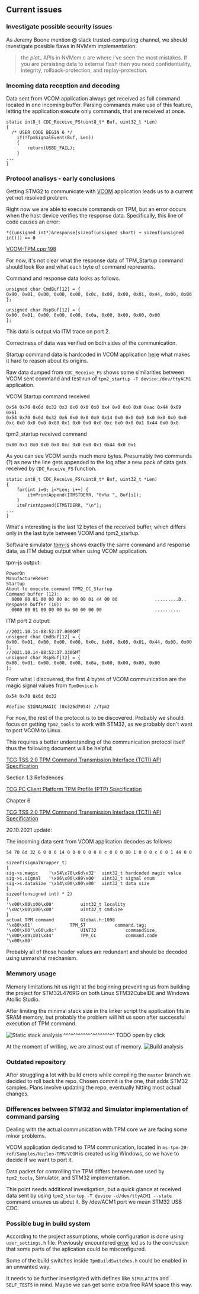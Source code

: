 ## Current issues

### Investigate possible security issues

As Jeremy Boone mention @ slack trusted-computing channel, we should investigate
possible flaws in NVMem implementation.

> the _plat__ APIs in NVMem.c are where i’ve seen the most mistakes.
> If you are persisting data to external flash then you need confidentiality,
> integrity, rollback-protection, and replay-protection.

### Incoming data reception and decoding

Data sent from VCOM application always get received as full command located in
one incoming buffer. Parsing commands make use of this feature, letting the
application execute only commands, that are received at once.
```
static int8_t CDC_Receive_FS(uint8_t* Buf, uint32_t *Len)
{
  /* USER CODE BEGIN 6 */
    if(!TpmSignalEvent(Buf, Len))
    {
        return(USBD_FAIL);
    }
...
}
```


### Protocol analisys - early conclusions

Getting STM32 to communicate with
[VCOM](https://github.com/lpn-plant/ms-tpm-20-ref/tree/master/Samples/Nucleo-TPM/VCOM)
application leads us to a current yet not resolved problem.

Right now we are able to execute commands on TPM, but an error occurs when the
host device verifies the response data. Specifically, this line of code causes
an error:
```
*((unsigned int*)&response[sizeof(unsigned short) + sizeof(unsigned int)]) == 0
```

[VCOM-TPM.cpp:198](https://github.com/lpn-plant/ms-tpm-20-ref/blob/master/Samples/Nucleo-TPM/VCOM/VCOM-TPM/VCOM-TPM.cpp#L198)

For now, it's not clear what the response data of TPM_Startup command should
look like and what each byte of command represents.

Command and response data looks as follows.
```
unsigned char CmdBuf[12] = {
0x80, 0x01, 0x00, 0x00, 0x00, 0x0c, 0x00, 0x00, 0x01, 0x44, 0x00, 0x00
};

unsigned char RspBuf[12] = {
0x80, 0x01, 0x00, 0x00, 0x00, 0x0a, 0x00, 0x00, 0x00, 0x00
};
```

This data is output via ITM trace on port 2.

Correctness of data was verified on both sides of the communication.

Startup command data is hardcoded in VCOM application
[here](https://github.com/lpn-plant/ms-tpm-20-ref/blob/master/Samples/Nucleo-TPM/VCOM/VCOM-TPM/VCOM-TPM.cpp#L192)
what makes it hard to reason about its origins.


Raw data dumped from `CDC_Receive_FS` shows some similarities between VCOM
sent command and test run of `tpm2_startup -T device:/dev/ttyACM1` application.

VCOM Startup command received
```
0x54 0x70 0x6d 0x32 0x3 0x0 0x0 0x0 0x4 0x0 0x0 0x0 0xac 0x44 0x69 0x61 
0x54 0x70 0x6d 0x32 0x6 0x0 0x0 0x0 0x14 0x0 0x0 0x0 0x0 0x0 0x0 0x0 0xc 0x0 0x0 0x0 0x80 0x1 0x0 0x0 0x0 0xc 0x0 0x0 0x1 0x44 0x0 0x0 
```

tpm2_startup received command
```
0x80 0x1 0x0 0x0 0x0 0xc 0x0 0x0 0x1 0x44 0x0 0x1 
```

As you can see VCOM sends much more bytes. Presumably two commands (?) as new
the line gets appended to the log after a new pack of data gets received by 
`CDC_Receive_FS` function.

```
static int8_t CDC_Receive_FS(uint8_t* Buf, uint32_t *Len)
{
    for(int i=0; i<*Len; i++) {
        itmPrintAppend(ITMSTDERR, "0x%x ", Buf[i]);
    }
    itmPrintAppend(ITMSTDERR, "\n");
...
}
```

What's interesting is the last 12 bytes of the received buffer, which differs
only in the last byte between VCOM and tpm2_startup. 

Software simulator [tpm-js](https://google.github.io/tpm-js/) shows exactly the
same command and response data, as ITM debug output when using VCOM application.

tpm-js output:

```
PowerOn
ManufactureReset
Startup
About to execute command TPM2_CC_Startup
Command buffer (12):
  0000 80 01 00 00 00 0c 00 00 01 44 00 00              .........D..
Response buffer (10):
  0000 80 01 00 00 00 0a 00 00 00 00                    ..........
```

ITM port 2 output:
```
//2021.10.14-08:52:37.000GMT
unsigned char CmdBuf[12] = {
0x80, 0x01, 0x00, 0x00, 0x00, 0x0c, 0x00, 0x00, 0x01, 0x44, 0x00, 0x00
};
//2021.10.14-08:52:37.330GMT
unsigned char RspBuf[12] = {
0x80, 0x01, 0x00, 0x00, 0x00, 0x0a, 0x00, 0x00, 0x00, 0x00
};
```

From what I discovered, the first 4 bytes of VCOM communication are the
magic signal values from `TpmDevice.h`

```
0x54 0x70 0x6d 0x32

#define SIGNALMAGIC (0x326d7054) //Tpm2
```

For now, the rest of the protocol is to be discovered. Probably we should
focus on getting `tpm2_tools` to work with STM32, as we probably don't want to
port VCOM to Linux.

This requires a better understanding of the communication protocol itself thus
the following document will be helpful:

[TCG TSS 2.0 TPM Command Transmission Interface (TCTI) API Specification](https://trustedcomputinggroup.org/wp-content/uploads/TCG_TSS_TCTI_v1p0_r18_pub.pdf)

Section 1.3 Refedences

[TCG PC Client Platform TPM Profile (PTP) Specification](https://www.trustedcomputinggroup.org/wp-content/uploads/PCClientPlatform-TPM-Profile-for-TPM-2-0-v1-03-20-161114_public-review.pdf)

Chapter 6

[TCG TSS 2.0 TPM Command Transmission Interface (TCTI) API Specification](https://trustedcomputinggroup.org/wp-content/uploads/TSS_TCTI_Version-1.0_Revision-05_Review_END030918.pdf)

20.10.2021 update:

The incoming data sent from VCOM application decodes as follows:

```
54 70 6d 32 6 0 0 0 14 0 0 0 0 0 0 0 c 0 0 0 80 1 0 0 0 c 0 0 1 44 0 0 
```

```
sizeof(signalWrapper_t)
{
sig->s.magic    '\x54\x70\x6d\x32'	uint32_t hardcoded magic value
sig->s.signal   '\x06\x00\x00\x00'	uint32_t signal enum
sig->s.dataSize '\x14\x00\x00\x00'	uint32_t data size
}
sizeof(unsigned int) * 2)
{
'\x00\x00\x00\x00'			uint32_t locality
'\x0c\x00\x00\x00'			uint32_t cmdSize
}
actual TPM command			Global.h:1098
'\x80\x01' 				TPM_ST           command.tag;
'\x00\x00'\x00\x0c'			UINT32           commandSize;
'\x00\x00\x01\x44'			TPM_CC           command.code
'\x00\x00'
```

Probably all of those header values are redundant and should be decoded using
unmarshal mechanism.


### Memmory usage
Memory limitations hit us right at the beginning preventing us from building the
project for STM32L476RG on both Linux STM32CubeIDE and Windows Atollic Studio.

After limiting the minimal stack size in the linker script the application fits
in SRAM memory, but probably the problem will hit us soon after successful
execution of TPM command.

![Static stack analysis](images/static_stack_analysis.png)
^^^^^^^^^^^^^^^^^^^^^ TODO open by click

At the moment of writing, we are almost out of memory.
![Build analysis](images/memory_usage.png)


### Outdated repository
After struggling a lot with build errors while compiling the `master` branch we
decided to roll back the repo. Chosen commit is the one, that adds STM32
samples. Plans involve updating the repo, eventually hitting most actual
changes.


### Differences between STM32 and Simulator implementation of command parsing
Dealing with the actual communication with TPM core we are facing some minor
problems.

VCOM application dedicated to TPM communication, located in
`ms-tpm-20-ref/Samples/Nucleo-TPM/VCOM` is created using Windows, so we have to
decide if we want to port it.

Data packet for controlling the TPM differs between one used by `tpm2_tools`,
Simulator, and STM32 implementation.

This point needs additional investigation, but a quick glance at received data
sent by using `tpm2_startup -T device -d/dev/ttyACM1 --state` command ensures us
about it. By /dev/ACM1 port we mean STM32 USB CDC.

### Possible bug in build system

According to the project assumptions, whole configuration is done using
`user_settings.h` file. Previously encountered
[error](https://github.com/lpn-plant/ms-tpm-20-ref/commit/c681b2130df35b0d1ae498656476f30cd4e472e4)
led us to the conclusion that some parts of the aplication could be
misconfigured.

Some of the build switches inside `TpmBuildSwitches.h` could be enabled in an
unwanted way.

It needs to be further investigated with defines like `SIMULATION` and
`SELF_TESTS` in mind. Maybe we can get some extra free RAM space this way.
